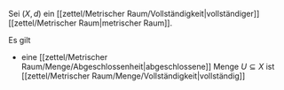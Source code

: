 Sei $(X, d)$ ein [[zettel/Metrischer Raum/Vollständigkeit|vollständiger]] [[zettel/Metrischer Raum|metrischer Raum]].

Es gilt
- eine [[zettel/Metrischer Raum/Menge/Abgeschlossenheit|abgeschlossene]] Menge $U \subseteq X$ ist [[zettel/Metrischer Raum/Menge/Vollständigkeit|vollständig]]